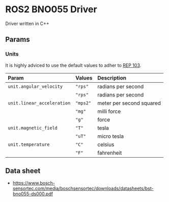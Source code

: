 # ROS2 BNO055 Driver
Driver written in C++

## Params
### Units
It is highly adviced to use the default values to adher to [REP 103](https://www.ros.org/reps/rep-0103.html).

| Param | Values | Description |
|:----- |:------ |:----------- |
|`unit.angular_velocity`|`"rps"`|radians per second|
||`"rps"`|radians per second|
|`unit.linear_acceleration`|`"mps2"`|meter per second squared|
||`"mg"`|milli force|
||`"g"`|force|
|`unit.magnetic_field`|`"T"`|tesla|
||`"uT"`|micro tesla|
|`unit.temperature`|`"C"`|celsius|
||`"F"`|fahrenheit|

## Data sheet
- https://www.bosch-sensortec.com/media/boschsensortec/downloads/datasheets/bst-bno055-ds000.pdf
